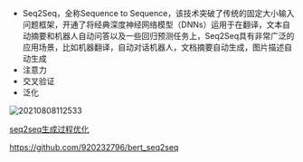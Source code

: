 + Seq2Seq，全称Sequence to Sequence，该技术突破了传统的固定大小输入问题框架，开通了将经典深度神经网络模型（DNNs）运用于在翻译，文本自动摘要和机器人自动问答以及一些回归预测任务上，Seq2Seq具有非常广泛的应用场景，比如机器翻译，自动对话机器人，文档摘要自动生成，图片描述自动生成
+ 注意力
+ 交叉验证
+ 泛化

![20210808112533](https://i.loli.net/2021/08/08/khgnLbKqJtFziR3.png)

[seq2seq生成过程优化](https://zhuanlan.zhihu.com/p/433642809)

https://github.com/920232796/bert_seq2seq